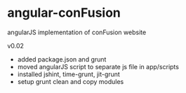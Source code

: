 # angular-conFusion
angularJS implementation of conFusion website

v0.02
- added package.json and grunt
- moved angularJS script to separate js file in app/scripts
- installed jshint, time-grunt, jit-grunt
- setup grunt clean and copy modules
